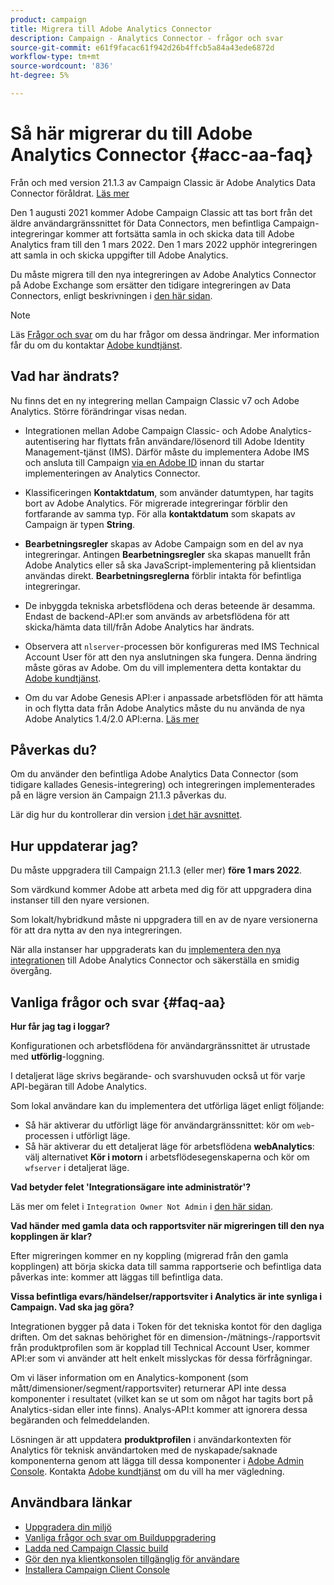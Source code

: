 ```yaml
---
product: campaign
title: Migrera till Adobe Analytics Connector
description: Campaign - Analytics Connector - frågor och svar
source-git-commit: e61f9facac61f942d26b4ffcb5a84a43ede6872d
workflow-type: tm+mt
source-wordcount: '836'
ht-degree: 5%

---
```


# Så här migrerar du till Adobe Analytics Connector {#acc-aa-faq}

Från och med version 21.1.3 av Campaign Classic är Adobe Analytics Data Connector föråldrat. [Läs mer](https://experienceleague.adobe.com/docs/analytics/import/dataconnectors/data-connectors-eol.html)

Den 1 augusti 2021 kommer Adobe Campaign Classic att tas bort från det äldre användargränssnittet för Data Connectors, men befintliga Campaign-integreringar kommer att fortsätta samla in och skicka data till Adobe Analytics fram till den 1 mars 2022. Den 1 mars 2022 upphör integreringen att samla in och skicka uppgifter till Adobe Analytics.

Du måste migrera till den nya integreringen av Adobe Analytics Connector på Adobe Exchange som ersätter den tidigare integreringen av Data Connectors, enligt beskrivningen i [den här sidan](../platform/using/adobe-analytics-connector.md).


>[!NOTE]
>
>Läs [Frågor och svar](#faq-aa) om du har frågor om dessa ändringar. Mer information får du om du kontaktar [Adobe kundtjänst](https://helpx.adobe.com/se/enterprise/admin-guide.html/enterprise/using/support-for-experience-cloud.ug.html).


## Vad har ändrats?

Nu finns det en ny integrering mellan Campaign Classic v7 och Adobe Analytics. Större förändringar visas nedan.

* Integrationen mellan Adobe Campaign Classic- och Adobe Analytics-autentisering har flyttats från användare/lösenord till Adobe Identity Management-tjänst (IMS). Därför måste du implementera Adobe IMS och ansluta till Campaign [via en Adobe ID](../integrations/using/about-adobe-id.md) innan du startar implementeringen av Analytics Connector.

* Klassificeringen **Kontaktdatum**, som använder datumtypen, har tagits bort av Adobe Analytics. För migrerade integreringar förblir den fortfarande av samma typ. För alla **kontaktdatum** som skapats av Campaign är typen **String**.

* **Bearbetningsregler** skapas av Adobe Campaign som en del av nya integreringar. Antingen **Bearbetningsregler** ska skapas manuellt från Adobe Analytics eller så ska JavaScript-implementering på klientsidan användas direkt. **Bearbetningsreglerna** förblir intakta för befintliga integreringar.

* De inbyggda tekniska arbetsflödena och deras beteende är desamma. Endast de backend-API:er som används av arbetsflödena för att skicka/hämta data till/från Adobe Analytics har ändrats.

* Observera att `nlserver`-processen bör konfigureras med IMS Technical Account User för att den nya anslutningen ska fungera. Denna ändring måste göras av Adobe. Om du vill implementera detta kontaktar du [Adobe kundtjänst](https://helpx.adobe.com/enterprise/admin-guide.html/enterprise/using/support-for-experience-cloud.ug.html).

* Om du var Adobe Genesis API:er i anpassade arbetsflöden för att hämta in och flytta data från Adobe Analytics måste du nu använda de nya Adobe Analytics 1.4/2.0 API:erna. [Läs mer](https://adobeexchangeec.zendesk.com/hc/en-us/articles/360047148832-Replacements-for-Data-Connector-API-calls)

## Påverkas du?

Om du använder den befintliga Adobe Analytics Data Connector (som tidigare kallades Genesis-integrering) och integreringen implementerades på en lägre version än Campaign 21.1.3 påverkas du.

Lär dig hur du kontrollerar din version [i det här avsnittet](../platform/using/launching-adobe-campaign.md#getting-your-campaign-version).

## Hur uppdaterar jag?

Du måste uppgradera till Campaign 21.1.3 (eller mer) **före 1 mars 2022**.

Som värdkund kommer Adobe att arbeta med dig för att uppgradera dina instanser till den nyare versionen.

Som lokalt/hybridkund måste ni uppgradera till en av de nyare versionerna för att dra nytta av den nya integreringen.

När alla instanser har uppgraderats kan du [implementera den nya integrationen](../platform/using/adobe-analytics-connector.md) till Adobe Analytics Connector och säkerställa en smidig övergång.


## Vanliga frågor och svar {#faq-aa}

**Hur får jag tag i loggar?**

Konfigurationen och arbetsflödena för användargränssnittet är utrustade med **utförlig**-loggning.

I detaljerat läge skrivs begärande- och svarshuvuden också ut för varje API-begäran till Adobe Analytics.

Som lokal användare kan du implementera det utförliga läget enligt följande:

* Så här aktiverar du utförligt läge för användargränssnittet: kör om `web`-processen i utförligt läge.
* Så här aktiverar du ett detaljerat läge för arbetsflödena **webAnalytics**: välj alternativet **Kör i motorn** i arbetsflödesegenskaperna och kör om `wfserver` i detaljerat läge.

**Vad betyder felet &#39;Integrationsägare inte administratör&#39;?**

Läs mer om felet i `Integration Owner Not Admin` i [den här sidan](https://adobeexchangeec.zendesk.com/hc/en-us/articles/360035167932-Adobe-Analytics-Data-Connectors-Integration-Owner-Not-Admin-Error).

**Vad händer med gamla data och rapportsviter när migreringen till den nya kopplingen är klar?**

Efter migreringen kommer en ny koppling (migrerad från den gamla kopplingen) att börja skicka data till samma rapportserie och befintliga data påverkas inte: kommer att läggas till befintliga data.

**Vissa befintliga evars/händelser/rapportsviter i Analytics är inte synliga i Campaign. Vad ska jag göra?**

Integrationen bygger på data i Token för det tekniska kontot för den dagliga driften. Om det saknas behörighet för en dimension-/mätnings-/rapportsvit från produktprofilen som är kopplad till Technical Account User, kommer API:er som vi använder att helt enkelt misslyckas för dessa förfrågningar.

Om vi läser information om en Analytics-komponent (som mått/dimensioner/segment/rapportsviter) returnerar API inte dessa komponenter i resultatet (vilket kan se ut som om något har tagits bort på Analytics-sidan eller inte finns). Analys-API:t kommer att ignorera dessa begäranden och felmeddelanden.

Lösningen är att uppdatera **produktprofilen** i användarkontexten för Analytics för teknisk användartoken med de nyskapade/saknade komponenterna genom att lägga till dessa komponenter i [Adobe Admin Console](https://adminconsole.adobe.com/). Kontakta [Adobe kundtjänst](https://helpx.adobe.com/enterprise/admin-guide.html/enterprise/using/support-for-experience-cloud.ug.html) om du vill ha mer vägledning.

## Användbara länkar

* [Uppgradera din miljö](../production/using/build-upgrade.md)
* [Vanliga frågor och svar om Builduppgradering](../platform/using/faq-build-upgrade.md)
* [Ladda ned Campaign Classic build](https://experience.adobe.com/#/downloads/content/software-distribution/en/campaign.html)
* [Gör den nya klientkonsolen tillgänglig för användare](../installation/using/client-console-availability-for-windows.md)
* [Installera Campaign Client Console](../installation/using/installing-the-client-console.md)
